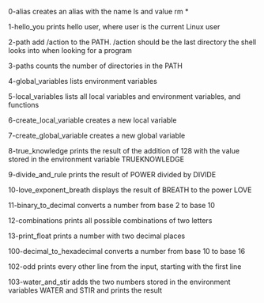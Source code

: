 0-alias creates an alias with the name ls and value rm *

1-hello_you prints hello user, where user is the current Linux user

2-path add /action to the PATH. /action should be the last directory the shell looks into when looking for a program

3-paths counts the number of directories in the PATH

4-global_variables lists environment variables

5-local_variables lists all local variables and environment variables, and functions

6-create_local_variable creates a new local variable

7-create_global_variable creates a new global variable

8-true_knowledge prints the result of the addition of 128 with the value stored in the environment variable TRUEKNOWLEDGE

9-divide_and_rule prints the result of POWER divided by DIVIDE

10-love_exponent_breath displays the result of BREATH to the power LOVE

11-binary_to_decimal converts a number from base 2 to base 10

12-combinations prints all possible combinations of two letters

13-print_float prints a number with two decimal places

100-decimal_to_hexadecimal converts a number from base 10 to base 16

102-odd prints every other line from the input, starting with the first line

103-water_and_stir adds the two numbers stored in the environment variables WATER and STIR and prints the result
